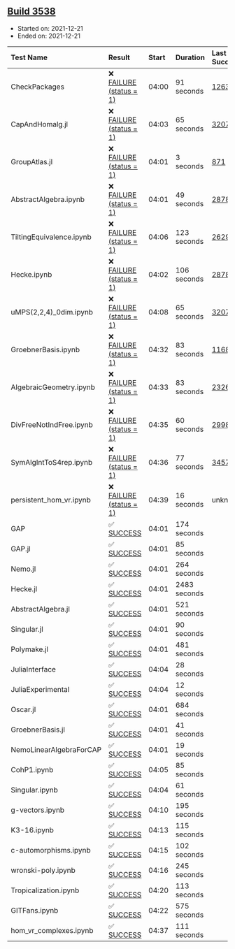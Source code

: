 ## [Build 3538](https://oscarci.mathematik.uni-kl.de/job/oscar-stable/3538/)

* Started on: 2021-12-21
* Ended on: 2021-12-21

| Test Name    | Result | Start | Duration | Last Success | First Failure |
|:-------------|:-------|:------|:---------|:-------------|:--------------|
| CheckPackages | ❌ [FAILURE (status = 1)](https://oscarci.mathematik.uni-kl.de/job/oscar-stable/3538/artifact/logs/build-3538/CheckPackages.log) | 04:00 | 91 seconds | [1263](https://oscarci.mathematik.uni-kl.de/job/oscar-stable/1263/) | [1264](https://oscarci.mathematik.uni-kl.de/job/oscar-stable/1264/) |
| CapAndHomalg.jl | ❌ [FAILURE (status = 1)](https://oscarci.mathematik.uni-kl.de/job/oscar-stable/3538/artifact/logs/build-3538/CapAndHomalg.jl.log) | 04:03 | 65 seconds | [3207](https://oscarci.mathematik.uni-kl.de/job/oscar-stable/3207/) | [3208](https://oscarci.mathematik.uni-kl.de/job/oscar-stable/3208/) |
| GroupAtlas.jl | ❌ [FAILURE (status = 1)](https://oscarci.mathematik.uni-kl.de/job/oscar-stable/3538/artifact/logs/build-3538/GroupAtlas.jl.log) | 04:01 | 3 seconds | [871](https://oscarci.mathematik.uni-kl.de/job/oscar-stable/871/) | [872](https://oscarci.mathematik.uni-kl.de/job/oscar-stable/872/) |
| AbstractAlgebra.ipynb | ❌ [FAILURE (status = 1)](https://oscarci.mathematik.uni-kl.de/job/oscar-stable/3538/artifact/logs/build-3538/AbstractAlgebra.ipynb.log) | 04:01 | 49 seconds | [2878](https://oscarci.mathematik.uni-kl.de/job/oscar-stable/2878/) | [2879](https://oscarci.mathematik.uni-kl.de/job/oscar-stable/2879/) |
| TiltingEquivalence.ipynb | ❌ [FAILURE (status = 1)](https://oscarci.mathematik.uni-kl.de/job/oscar-stable/3538/artifact/logs/build-3538/TiltingEquivalence.ipynb.log) | 04:06 | 123 seconds | [2629](https://oscarci.mathematik.uni-kl.de/job/oscar-stable/2629/) | [2630](https://oscarci.mathematik.uni-kl.de/job/oscar-stable/2630/) |
| Hecke.ipynb | ❌ [FAILURE (status = 1)](https://oscarci.mathematik.uni-kl.de/job/oscar-stable/3538/artifact/logs/build-3538/Hecke.ipynb.log) | 04:02 | 106 seconds | [2878](https://oscarci.mathematik.uni-kl.de/job/oscar-stable/2878/) | [2879](https://oscarci.mathematik.uni-kl.de/job/oscar-stable/2879/) |
| uMPS(2,2,4)_0dim.ipynb | ❌ [FAILURE (status = 1)](https://oscarci.mathematik.uni-kl.de/job/oscar-stable/3538/artifact/logs/build-3538/uMPS-2-2-4-_0dim.ipynb.log) | 04:08 | 65 seconds | [3207](https://oscarci.mathematik.uni-kl.de/job/oscar-stable/3207/) | [3208](https://oscarci.mathematik.uni-kl.de/job/oscar-stable/3208/) |
| GroebnerBasis.ipynb | ❌ [FAILURE (status = 1)](https://oscarci.mathematik.uni-kl.de/job/oscar-stable/3538/artifact/logs/build-3538/GroebnerBasis.ipynb.log) | 04:32 | 83 seconds | [1168](https://oscarci.mathematik.uni-kl.de/job/oscar-stable/1168/) | [1169](https://oscarci.mathematik.uni-kl.de/job/oscar-stable/1169/) |
| AlgebraicGeometry.ipynb | ❌ [FAILURE (status = 1)](https://oscarci.mathematik.uni-kl.de/job/oscar-stable/3538/artifact/logs/build-3538/AlgebraicGeometry.ipynb.log) | 04:33 | 83 seconds | [2326](https://oscarci.mathematik.uni-kl.de/job/oscar-stable/2326/) | [2327](https://oscarci.mathematik.uni-kl.de/job/oscar-stable/2327/) |
| DivFreeNotIndFree.ipynb | ❌ [FAILURE (status = 1)](https://oscarci.mathematik.uni-kl.de/job/oscar-stable/3538/artifact/logs/build-3538/DivFreeNotIndFree.ipynb.log) | 04:35 | 60 seconds | [2998](https://oscarci.mathematik.uni-kl.de/job/oscar-stable/2998/) | [2999](https://oscarci.mathematik.uni-kl.de/job/oscar-stable/2999/) |
| SymAlgIntToS4rep.ipynb | ❌ [FAILURE (status = 1)](https://oscarci.mathematik.uni-kl.de/job/oscar-stable/3538/artifact/logs/build-3538/SymAlgIntToS4rep.ipynb.log) | 04:36 | 77 seconds | [3457](https://oscarci.mathematik.uni-kl.de/job/oscar-stable/3457/) | [3458](https://oscarci.mathematik.uni-kl.de/job/oscar-stable/3458/) |
| persistent_hom_vr.ipynb | ❌ [FAILURE (status = 1)](https://oscarci.mathematik.uni-kl.de/job/oscar-stable/3538/artifact/logs/build-3538/persistent_hom_vr.ipynb.log) | 04:39 | 16 seconds | unknown | unknown |
| GAP | ✅ [SUCCESS](https://oscarci.mathematik.uni-kl.de/job/oscar-stable/3538/artifact/logs/build-3538/GAP.log) | 04:01 | 174 seconds |  |  |
| GAP.jl | ✅ [SUCCESS](https://oscarci.mathematik.uni-kl.de/job/oscar-stable/3538/artifact/logs/build-3538/GAP.jl.log) | 04:01 | 85 seconds |  |  |
| Nemo.jl | ✅ [SUCCESS](https://oscarci.mathematik.uni-kl.de/job/oscar-stable/3538/artifact/logs/build-3538/Nemo.jl.log) | 04:01 | 264 seconds |  |  |
| Hecke.jl | ✅ [SUCCESS](https://oscarci.mathematik.uni-kl.de/job/oscar-stable/3538/artifact/logs/build-3538/Hecke.jl.log) | 04:01 | 2483 seconds |  |  |
| AbstractAlgebra.jl | ✅ [SUCCESS](https://oscarci.mathematik.uni-kl.de/job/oscar-stable/3538/artifact/logs/build-3538/AbstractAlgebra.jl.log) | 04:01 | 521 seconds |  |  |
| Singular.jl | ✅ [SUCCESS](https://oscarci.mathematik.uni-kl.de/job/oscar-stable/3538/artifact/logs/build-3538/Singular.jl.log) | 04:01 | 90 seconds |  |  |
| Polymake.jl | ✅ [SUCCESS](https://oscarci.mathematik.uni-kl.de/job/oscar-stable/3538/artifact/logs/build-3538/Polymake.jl.log) | 04:01 | 481 seconds |  |  |
| JuliaInterface | ✅ [SUCCESS](https://oscarci.mathematik.uni-kl.de/job/oscar-stable/3538/artifact/logs/build-3538/JuliaInterface.log) | 04:04 | 28 seconds |  |  |
| JuliaExperimental | ✅ [SUCCESS](https://oscarci.mathematik.uni-kl.de/job/oscar-stable/3538/artifact/logs/build-3538/JuliaExperimental.log) | 04:04 | 12 seconds |  |  |
| Oscar.jl | ✅ [SUCCESS](https://oscarci.mathematik.uni-kl.de/job/oscar-stable/3538/artifact/logs/build-3538/Oscar.jl.log) | 04:01 | 684 seconds |  |  |
| GroebnerBasis.jl | ✅ [SUCCESS](https://oscarci.mathematik.uni-kl.de/job/oscar-stable/3538/artifact/logs/build-3538/GroebnerBasis.jl.log) | 04:01 | 41 seconds |  |  |
| NemoLinearAlgebraForCAP | ✅ [SUCCESS](https://oscarci.mathematik.uni-kl.de/job/oscar-stable/3538/artifact/logs/build-3538/NemoLinearAlgebraForCAP.log) | 04:01 | 19 seconds |  |  |
| CohP1.ipynb | ✅ [SUCCESS](https://oscarci.mathematik.uni-kl.de/job/oscar-stable/3538/artifact/logs/build-3538/CohP1.ipynb.log) | 04:05 | 85 seconds |  |  |
| Singular.ipynb | ✅ [SUCCESS](https://oscarci.mathematik.uni-kl.de/job/oscar-stable/3538/artifact/logs/build-3538/Singular.ipynb.log) | 04:04 | 61 seconds |  |  |
| g-vectors.ipynb | ✅ [SUCCESS](https://oscarci.mathematik.uni-kl.de/job/oscar-stable/3538/artifact/logs/build-3538/g-vectors.ipynb.log) | 04:10 | 195 seconds |  |  |
| K3-16.ipynb | ✅ [SUCCESS](https://oscarci.mathematik.uni-kl.de/job/oscar-stable/3538/artifact/logs/build-3538/K3-16.ipynb.log) | 04:13 | 115 seconds |  |  |
| c-automorphisms.ipynb | ✅ [SUCCESS](https://oscarci.mathematik.uni-kl.de/job/oscar-stable/3538/artifact/logs/build-3538/c-automorphisms.ipynb.log) | 04:15 | 102 seconds |  |  |
| wronski-poly.ipynb | ✅ [SUCCESS](https://oscarci.mathematik.uni-kl.de/job/oscar-stable/3538/artifact/logs/build-3538/wronski-poly.ipynb.log) | 04:16 | 245 seconds |  |  |
| Tropicalization.ipynb | ✅ [SUCCESS](https://oscarci.mathematik.uni-kl.de/job/oscar-stable/3538/artifact/logs/build-3538/Tropicalization.ipynb.log) | 04:20 | 113 seconds |  |  |
| GITFans.ipynb | ✅ [SUCCESS](https://oscarci.mathematik.uni-kl.de/job/oscar-stable/3538/artifact/logs/build-3538/GITFans.ipynb.log) | 04:22 | 575 seconds |  |  |
| hom_vr_complexes.ipynb | ✅ [SUCCESS](https://oscarci.mathematik.uni-kl.de/job/oscar-stable/3538/artifact/logs/build-3538/hom_vr_complexes.ipynb.log) | 04:37 | 111 seconds |  |  |
